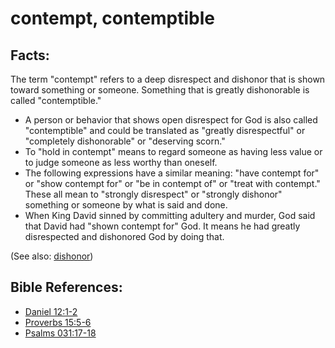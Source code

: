 # contempt, contemptible #

## Facts: ##

The term "contempt" refers to a deep disrespect and dishonor that is shown toward something or someone. Something that is greatly dishonorable is called "contemptible."

* A person or behavior that shows open disrespect for God is also called "contemptible" and could be translated as "greatly disrespectful" or "completely dishonorable" or "deserving scorn."
* To "hold in contempt" means to regard someone as having less value or to judge someone as less worthy than oneself.
* The following expressions have a similar meaning:  "have contempt for"  or "show contempt for" or "be in contempt of" or "treat with contempt." These all mean to "strongly disrespect" or "strongly dishonor" something or someone by what is said and done.
* When King David sinned by committing adultery and murder, God said that David had "shown contempt for" God. It means he had greatly disrespected and dishonored God by doing that.

(See also: [dishonor](../other/dishonor.md))

## Bible References: ##

* [Daniel 12:1-2](https://door43.org/en/bible/notes/dan/12/01)
* [Proverbs 15:5-6](https://door43.org/en/bible/notes/pro/15/05)
* [Psalms 031:17-18](https://door43.org/en/bible/notes/psa/031/017)

